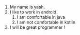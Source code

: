 1. My name is yash.
2. I like to work in android.
   1. I am comfortable in java
   2. I am not comfortable in kotlin
3. I will be great programmer !
